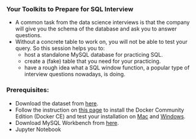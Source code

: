 ### Your Toolkits to Prepare for SQL Interview

- A common task from the data science interviews is that the company will give you the schema of the database and ask you to answer questions. 
- Without a concrete table to work on, you will not be able to test your query. So this session helps you to:
  - host a standalone MySQL database for practicing SQL.
  - create a (fake) table that you need for your practicing.
  - have a rough idea what a SQL window function, a popular type of interview questions nowadays, is doing.

### Prerequisites:
- Download the dataset from [here](https://covid19.who.int/WHO-COVID-19-global-data.csv).
- Follow the instruction on [this page](https://docs.docker.com/install/) to install the Docker Community Edition (Docker CE) and test your installation on [Mac](https://docs.docker.com/docker-for-mac/) and [Windows](https://docs.docker.com/docker-for-windows/).
- Download MySQL Workbench from [here](https://dev.mysql.com/downloads/workbench/).
- Jupyter Notebook
